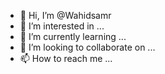 - 👋 Hi, I’m @Wahidsamr
- 👀 I’m interested in ...
- 🌱 I’m currently learning ...
- 💞️ I’m looking to collaborate on ...
- 📫 How to reach me ...

<!---
Wahidsamr/Wahidsamr is a ✨ special ✨ repository because its `README.md` (this file) appears on your GitHub profile.
You can click the Preview link to take a look at your changes.
--->
